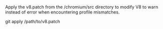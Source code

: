 Apply the v8.patch from the /chromium/src directory to modify V8 to warn instead of error when encountering profile mismatches.

git apply /path/to/v8.patch
